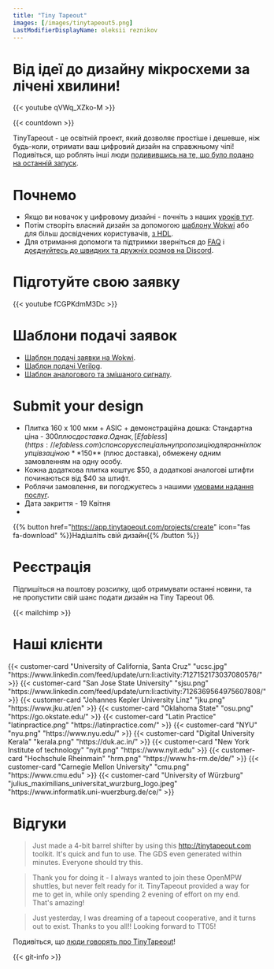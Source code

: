 ```yaml
---
title: "Tiny Tapeout"
images: [/images/tinytapeout5.png]
LastModifierDisplayName: oleksii reznikov
---
```


# Від ідеї до дизайну мікросхеми за лічені хвилини!

{{< youtube qVWq_XZko-M >}}

{{< countdown >}}

TinyTapeout - це освітній проект, який дозволяє простіше і дешевше, ніж будь-коли, отримати ваш цифровий дизайн на справжньому чіпі! Подивіться, що роблять інші люди [подивившись на те, що було подано на останній запуск](/chips/tt04).

# Почнемо

* Якщо ви новачок у цифровому дизайні - почніть з наших [урокiв тут](digital_design).
* Потім створіть власний дизайн за допомогою [шаблону Wokwi](https://wokwi.com/projects/354858054593504257) або для бiльш досвідчених користувачів, [з HDL](/hdl).
* Для отримання допомоги та підтримки зверніться до [FAQ](faq) i [доєднуйтесь до швидких та дружніх розмов на Discord](https://discord.gg/qZHPrPsmt6).

# Підготуйте свою заявку

{{< youtube fCGPKdmM3Dc >}}

# Шаблони подачі заявок

* [Шаблон подачі заявки на Wokwi](https://github.com/TinyTapeout/tt06-wokwi-template).
* [Шаблон подачі Verilog](https://github.com/TinyTapeout/ttihp-verilog-template).
* [Шаблон аналогового та змішаного сигналу](https://github.com/TinyTapeout/tt06-analog-template).

# Submit your design

* Плитка 160 х 100 мкм + ASIC + демонстраційна дошка: Стандартна ціна - $300 плюс доставка.
  Однак, [Efabless](https://efabless.com) спонсорує спеціальну пропозицію для ранніх покупців за ціною **$150** (плюс доставка), обмежену одним замовленням на одну особу.
* Кожна додаткова плитка коштує $50, а додаткові аналогові штифти починаються від $40 за штифт.
* Роблячи замовлення, ви погоджуєтесь з нашими [умовами надання послуг](terms).
* Дата закриття - 19 Квітня
*
{{% button href="https://app.tinytapeout.com/projects/create" icon="fas fa-download" %}}Надішліть свій дизайн{{% /button %}}

# Реєстрація

Підпишіться на поштову розсилку, щоб отримувати останні новини, та не пропустити свій шанс подати дизайн на Tiny Tapeout 06.

{{< mailchimp >}}

# Наші клієнти

<div style="display: flex; flex-wrap: wrap; justify-content: center;">
  {{< customer-card "University of California, Santa Cruz" "ucsc.jpg" "https://www.linkedin.com/feed/update/urn:li:activity:7127152173037080576/" >}}
  {{< customer-card "San Jose State University" "sjsu.png" "https://www.linkedin.com/feed/update/urn:li:activity:7126369564975607808/" >}}
  {{< customer-card "Johannes Kepler University Linz" "jku.png" "https://www.jku.at/en" >}}
  {{< customer-card "Oklahoma State" "osu.png" "https://go.okstate.edu/" >}}
  {{< customer-card "Latin Practice" "latinpractice.png" "https://latinpractice.com/" >}}
  {{< customer-card "NYU" "nyu.png" "https://www.nyu.edu/" >}}
  {{< customer-card "Digital University Kerala" "kerala.png" "https://duk.ac.in/" >}}
  {{< customer-card "New York Institute of technology" "nyit.png" "https://www.nyit.edu" >}}
  {{< customer-card "Hochschule Rheinmain" "hrm.png" "https://www.hs-rm.de/de/" >}}
  {{< customer-card "Carnegie Mellon University" "cmu.png" "https://www.cmu.edu" >}}
  {{< customer-card "University of Würzburg" "julius_maximilians_universitat_wurzburg_logo.jpeg" "https://www.informatik.uni-wuerzburg.de/ce/" >}}
</div>

# Відгуки

> Just made a 4-bit barrel shifter by using this http://tinytapeout.com toolkit. It's quick and fun to use. The GDS even generated within minutes. Everyone should try this.

> Thank you for doing it - I always wanted to join these OpenMPW shuttles, but never felt ready for it. TinyTapeout provided a way for me to get in, while only spending 2 evening of effort on my end. That's amazing!

> Just yesterday, I was dreaming of a tapeout cooperative, and it turns out to exist. Thanks to you all!! Looking forward to TT05!

Подивіться, що [люди говорять про TinyTapeout](https://twitter.com/search?q=tinytapeout)!

{{< git-info >}}
